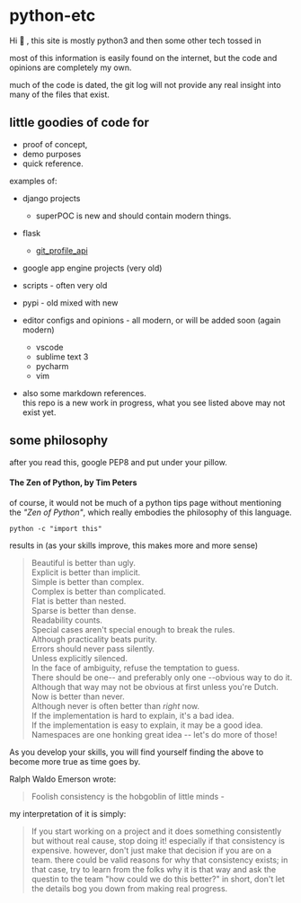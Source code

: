 # python-etc

Hi :wave: , this site is mostly python3 and then some other tech tossed in

most of this information is easily found on the internet, but the code and 
opinions are completely my own.

much of the code is dated, the git log will not provide any real insight into
many of the files that exist.

## little goodies of code for
- proof of concept, 
- demo purposes 
- quick reference.

examples of:
- django projects
    - superPOC is new and should contain modern things.
- flask
    - [git_profile_api](examples/flask/git_profile_api/README.md)
- google app engine projects (very old)
- scripts - often very old
- pypi - old mixed with new
- editor configs and opinions - all modern, or will be added soon (again modern)
    - vscode
    - sublime text 3
    - pycharm
    - vim

- also some markdown references.  
this repo is a new work in progress, what you see listed above may not exist yet.

## some philosophy
after you read this, google PEP8 and put under your pillow.

#### The Zen of Python, by Tim Peters
of course, it would not be much of a python tips page without mentioning the 
*"Zen of Python"*, which really embodies the philosophy of this language.

    python -c "import this"

results in (as your skills improve, this makes more and more sense)

> Beautiful is better than ugly.  
> Explicit is better than implicit.  
> Simple is better than complex.  
> Complex is better than complicated.  
> Flat is better than nested.  
> Sparse is better than dense.  
> Readability counts.  
> Special cases aren't special enough to break the rules.  
> Although practicality beats purity.  
> Errors should never pass silently.  
> Unless explicitly silenced.  
> In the face of ambiguity, refuse the temptation to guess.  
> There should be one-- and preferably only one --obvious way to do it.  
> Although that way may not be obvious at first unless you're Dutch.  
> Now is better than never.  
> Although never is often better than *right* now.  
> If the implementation is hard to explain, it's a bad idea.  
> If the implementation is easy to explain, it may be a good idea.  
> Namespaces are one honking great idea -- let's do more of those!  

As you develop your skills, you will find yourself finding the above to become
more true as time goes by.

Ralph Waldo Emerson wrote:

>Foolish consistency is the hobgoblin of little minds - 

my interpretation of it is simply:
>If you start working on a project and it does something consistently 
but without real cause, stop doing it!  especially if that consistency is 
expensive. however, don't just make that decision if you are on a team.
there could be valid reasons for why that consistency exists; in that case, 
try to learn from the folks why it is that way and ask the questin to the team
"how could we do this better?"
>in short, don't let the details bog you down from making real progress.


